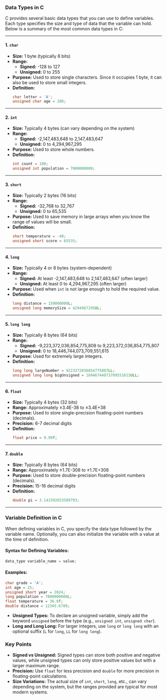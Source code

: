 ### **Data Types in C**

C provides several basic data types that you can use to define variables. Each type specifies the size and type of data that the variable can hold. Below is a summary of the most common data types in C:

---

#### **1. `char`**
- **Size:** 1 byte (typically 8 bits)
- **Range:**
  - **Signed:** -128 to 127
  - **Unsigned:** 0 to 255
- **Purpose:** Used to store single characters. Since it occupies 1 byte, it can also be used to store small integers.
- **Definition:** 
  ```c
  char letter = 'A';
  unsigned char age = 200;
  ```

---

#### **2. `int`**
- **Size:** Typically 4 bytes (can vary depending on the system)
- **Range:**
  - **Signed:** -2,147,483,648 to 2,147,483,647
  - **Unsigned:** 0 to 4,294,967,295
- **Purpose:** Used to store whole numbers.
- **Definition:**
  ```c
  int count = 100;
  unsigned int population = 7000000000;
  ```

---

#### **3. `short`**
- **Size:** Typically 2 bytes (16 bits)
- **Range:**
  - **Signed:** -32,768 to 32,767
  - **Unsigned:** 0 to 65,535
- **Purpose:** Used to save memory in large arrays when you know the range of values will be small.
- **Definition:**
  ```c
  short temperature = -40;
  unsigned short score = 65535;
  ```

---

#### **4. `long`**
- **Size:** Typically 4 or 8 bytes (system-dependent)
- **Range:**
  - **Signed:** At least -2,147,483,648 to 2,147,483,647 (often larger)
  - **Unsigned:** At least 0 to 4,294,967,295 (often larger)
- **Purpose:** Used when `int` is not large enough to hold the required value.
- **Definition:**
  ```c
  long distance = 150000000L;
  unsigned long memorySize = 4294967295UL;
  ```

---

#### **5. `long long`**
- **Size:** Typically 8 bytes (64 bits)
- **Range:**
  - **Signed:** -9,223,372,036,854,775,808 to 9,223,372,036,854,775,807
  - **Unsigned:** 0 to 18,446,744,073,709,551,615
- **Purpose:** Used for extremely large integers.
- **Definition:**
  ```c
  long long largeNumber = 9223372036854775807LL;
  unsigned long long bigUnsigned = 18446744073709551615ULL;
  ```

---

#### **6. `float`**
- **Size:** Typically 4 bytes (32 bits)
- **Range:** Approximately ±3.4E-38 to ±3.4E+38
- **Purpose:** Used to store single-precision floating-point numbers (decimals).
- **Precision:** 6-7 decimal digits
- **Definition:**
  ```c
  float price = 9.99f;
  ```

---

#### **7. `double`**
- **Size:** Typically 8 bytes (64 bits)
- **Range:** Approximately ±1.7E-308 to ±1.7E+308
- **Purpose:** Used to store double-precision floating-point numbers (decimals).
- **Precision:** 15-16 decimal digits
- **Definition:**
  ```c
  double pi = 3.141592653589793;
  ```

---

### **Variable Definition in C**

When defining variables in C, you specify the data type followed by the variable name. Optionally, you can also initialize the variable with a value at the time of definition.

#### **Syntax for Defining Variables:**
```c
data_type variable_name = value;
```

#### **Examples:**
```c
char grade = 'A';
int age = 25;
unsigned short year = 2024;
long population = 7800000000L;
float temperature = 36.6f;
double distance = 12345.6789;
```

- **Unsigned Types:** To declare an unsigned variable, simply add the keyword `unsigned` before the type (e.g., `unsigned int`, `unsigned char`).
- **Long and Long Long:** For larger integers, use `long` or `long long` with an optional suffix (`L` for `long`, `LL` for `long long`).

### **Key Points**
- **Signed vs Unsigned:** Signed types can store both positive and negative values, while unsigned types can only store positive values but with a larger maximum range.
- **Precision:** Use `float` for less precision and `double` for more precision in floating-point calculations.
- **Size Variations:** The actual size of `int`, `short`, `long`, etc., can vary depending on the system, but the ranges provided are typical for most modern systems.
